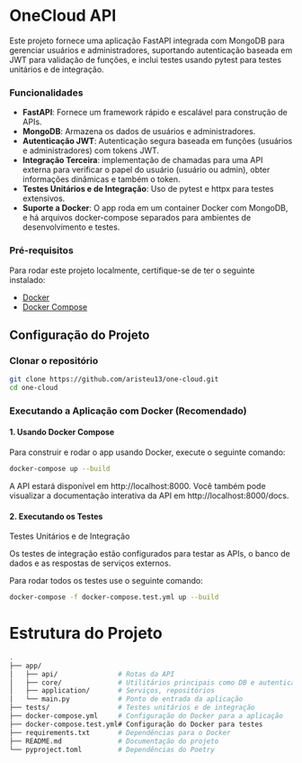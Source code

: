 # OneCloud API

Este projeto fornece uma aplicação FastAPI integrada com MongoDB para gerenciar usuários e administradores, suportando autenticação baseada em JWT para validação de funções, e inclui testes usando pytest para testes unitários e de integração.

### Funcionalidades

- **FastAPI**: Fornece um framework rápido e escalável para construção de APIs.
- **MongoDB**: Armazena os dados de usuários e administradores.
- **Autenticação JWT**: Autenticação segura baseada em funções (usuários e administradores) com tokens JWT.
- **Integração Terceira**: implementação de chamadas para uma API externa para verificar o papel do usuário (usuário ou admin), obter informações dinâmicas e também o token.
- **Testes Unitários e de Integração**: Uso de pytest e httpx para testes extensivos.
- **Suporte a Docker**: O app roda em um container Docker com MongoDB, e há arquivos docker-compose separados para ambientes de desenvolvimento e testes.

### Pré-requisitos

Para rodar este projeto localmente, certifique-se de ter o seguinte instalado:

- [Docker](https://docs.docker.com/engine/install/)
- [Docker Compose](https://docs.docker.com/compose/)

## Configuração do Projeto
### Clonar o repositório

```bash
git clone https://github.com/aristeu13/one-cloud.git
cd one-cloud
```


### Executando a Aplicação com Docker (Recomendado)
#### 1. Usando Docker Compose

Para construir e rodar o app usando Docker, execute o seguinte comando:

```bash
docker-compose up --build
```

A API estará disponível em http://localhost:8000. Você também pode visualizar a documentação interativa da API em http://localhost:8000/docs.

#### 2. Executando os Testes
Testes Unitários e de Integração

Os testes de integração estão configurados para testar as APIs, o banco de dados e as respostas de serviços externos.

Para rodar todos os testes use o seguinte comando:

```bash
docker-compose -f docker-compose.test.yml up --build
```

# Estrutura do Projeto

```bash
.
├── app/
│   ├── api/               # Rotas da API
│   ├── core/              # Utilitários principais como DB e autenticação JWT
│   ├── application/       # Serviços, repositórios
│   └── main.py            # Ponto de entrada da aplicação
├── tests/                 # Testes unitários e de integração
├── docker-compose.yml     # Configuração do Docker para a aplicação
├── docker-compose.test.yml# Configuração do Docker para testes
├── requirements.txt       # Dependências para o Docker
├── README.md              # Documentação do projeto
└── pyproject.toml         # Dependências do Poetry
```
